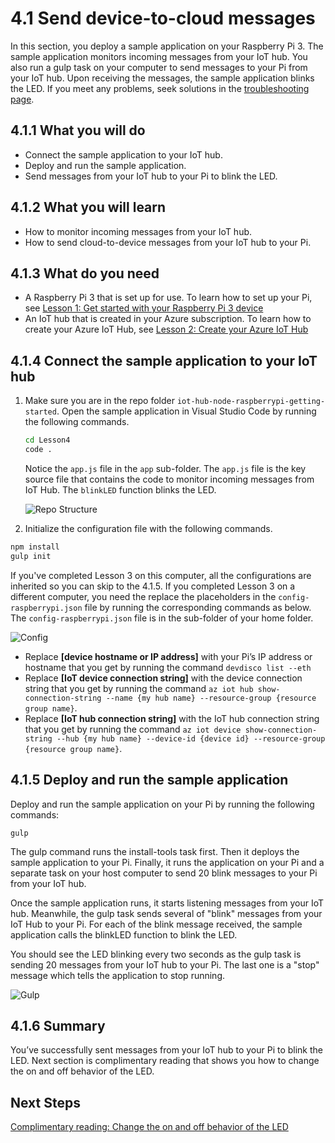 <properties
 pageTitle="Send messages from IoT Hub to your device | Microsoft Azure"
 description="The sample application in Lesson 4 runs on your Pi and monitors incoming messages from your IoT hub. A new gulp task sends messages to your Pi from your IoT hub to blink the LED."
 services="iot-hub"
 documentationCenter=""
 authors="shizn"
 manager="timlt"
 tags=""
 keywords=""/>

<tags
 ms.service="iot-hub"
 ms.devlang="multiple"
 ms.topic="article"
 ms.tgt_pltfrm="na"
 ms.workload="na"
 ms.date="09/28/2016" 
 ms.author="xshi"/>

# 4.1 Send device-to-cloud messages

In this section, you deploy a sample application on your Raspberry Pi 3. The sample application monitors incoming messages from your IoT hub. You also run a gulp task on your computer to send messages to your Pi from your IoT hub. Upon receiving the messages, the sample application blinks the LED. If you meet any problems, seek solutions in the [troubleshooting page](iot-hub-raspberrypikit-node-troubleshooting.md).

## 4.1.1 What you will do

- Connect the sample application to your IoT hub.
- Deploy and run the sample application.
- Send messages from your IoT hub to your Pi to blink the LED.

## 4.1.2 What you will learn

- How to monitor incoming messages from your IoT hub.
- How to send cloud-to-device messages from your IoT hub to your Pi. 

## 4.1.3 What do you need

- A Raspberry Pi 3 that is set up for use. To learn how to set up your Pi, see [Lesson 1: Get started with your Raspberry Pi 3 device](iot-hub-raspberrypikit-getstarted.md)
- An IoT hub that is created in your Azure subscription. To learn how to create your Azure IoT Hub, see [Lesson 2: Create your Azure IoT Hub](iot-hub-raspberrypikit-getstarted.md)

## 4.1.4 Connect the sample application to your IoT hub

1. Make sure you are in the repo folder `iot-hub-node-raspberrypi-getting-started`. Open the sample application in Visual Studio Code by running the following commands.

    ```bash
    cd Lesson4
    code .
    ```

    Notice the `app.js` file in the `app` sub-folder. The `app.js` file is the key source file that contains the code to monitor incoming messages from IoT Hub. The `blinkLED` function blinks the LED.

    ![Repo Structure](media/iot-hub-raspberry-pi-lessons/lesson4/repo_structure.png)

2. Initialize the configuration file with the following commands.

  ```bash
  npm install
  gulp init
  ```

  If you've completed Lesson 3 on this computer, all the configurations are inherited so you can skip to the 4.1.5. If you completed Lesson 3 on a different computer, you need the replace the placeholders in the `config-raspberrypi.json` file by running the corresponding commands as below. The `config-raspberrypi.json` file is in the sub-folder of your home folder.

  ![Config](media/iot-hub-raspberry-pi-lessons/lesson4/config_raspberrypi.png)

  - Replace **[device hostname or IP address]** with your Pi’s IP address or hostname that you get by running the command `devdisco list --eth`
  - Replace **[IoT device connection string]** with the device connection string that you get by running the command `az iot hub show-connection-string --name {my hub name} --resource-group {resource group name}`.
  - Replace **[IoT hub connection string]** with the IoT hub connection string that you get by running the command `az iot device show-connection-string --hub {my hub name} --device-id {device id} --resource-group {resource group name}`.

## 4.1.5 Deploy and run the sample application

Deploy and run the sample application on your Pi by running the following commands:
  
```
gulp
```

The gulp command runs the install-tools task first. Then it deploys the sample application to your Pi. Finally, it runs the application on your Pi and a separate task on your host computer to send 20 blink messages to your Pi from your IoT hub.

Once the sample application runs, it starts listening messages from your IoT hub. Meanwhile, the gulp task sends several of "blink" messages from your IoT Hub to your Pi. For each of the blink message received, the sample application calls the blinkLED function to blink the LED.

You should see the LED blinking every two seconds as the gulp task is sending 20 messages from your IoT hub to your Pi. The last one is a "stop" message which tells the application to stop running.

![Gulp](media/iot-hub-raspberry-pi-lessons/lesson4/gulp_blink.png)

## 4.1.6 Summary

You’ve successfully sent messages from your IoT hub to your Pi to blink the LED. Next section is complimentary reading that shows you how to change the on and off behavior of the LED.

## Next Steps

[Complimentary reading: Change the on and off behavior of the LED](iot-hub-raspberrypikit-node-lesson4-change-led-behavior.md)